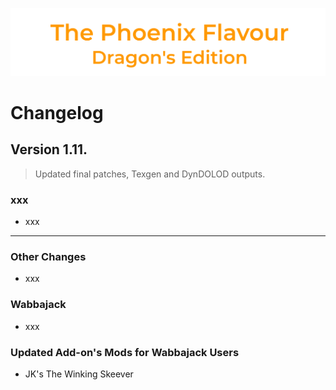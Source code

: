 ![image](images/Banner.png)

# Changelog

## Version 1.11.

> Updated final patches, Texgen and DynDOLOD outputs.

### xxx

* xxx

---

### Other Changes

* xxx

### Wabbajack

* xxx

### Updated Add-on's Mods for Wabbajack Users

* JK's The Winking Skeever
